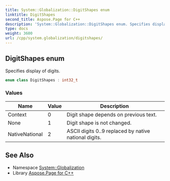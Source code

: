```yaml
---
title: System::Globalization::DigitShapes enum
linktitle: DigitShapes
second_title: Aspose.Page for C++
description: 'System::Globalization::DigitShapes enum. Specifies display of digits in C++.'
type: docs
weight: 3600
url: /cpp/system.globalization/digitshapes/
---
```

## DigitShapes enum


Specifies display of digits.

```cpp
enum class DigitShapes : int32_t
```

### Values

| Name | Value | Description |
| --- | --- | --- |
| Context | 0 | Digit shape depends on previous text. |
| None | 1 | Digit shape is not changed. |
| NativeNational | 2 | ASCII digits 0..9 replaced by native national digits. |

## See Also

* Namespace [System::Globalization](../)
* Library [Aspose.Page for C++](../../)
